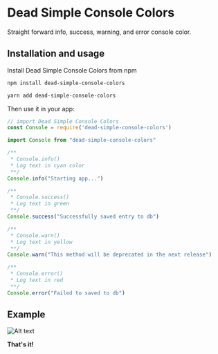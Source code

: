 # Dead Simple Console Colors

Straight forward info, success, warning, and error console color.

## Installation and usage

Install Dead Simple Console Colors from npm

```md
npm install dead-simple-console-colors

yarn add dead-simple-console-colors
```

Then use it in your app:

```js
// import Dead Simple Console Colors
const Console = require('dead-simple-console-colors')

import Console from "dead-simple-console-colors"
```

```js
/** 
 * Console.info() 
 * Log text in cyan color
 **/
Console.info("Starting app...") 

/** 
 * Console.success()
 * Log text in green
 **/
Console.success("Successfully saved entry to db") 

/** 
 * Console.warn()
 * Log text in yellow
 **/
Console.warn("This method will be deprecated in the next release") 

/** 
 * Console.error()
 * Log text in red
 **/
Console.error("Failed to saved to db") 

```

## Example

![Alt text](https://github.com/unit57/dead-simple-console-colors/blob/master/dead-simple-console-colors-screen-shot.png?raw=true "Example console.logs with colors")

__That's it!__
